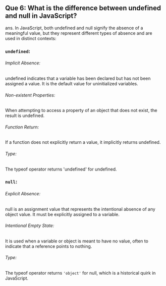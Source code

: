 ## Que 6: What is the difference between undefined and null in JavaScript? 
ans. In JavaScript, both undefined and null signify the absence of a meaningful value, but they represent different types of absence and are used in distinct contexts:

### `undefined`: 
###### Implicit Absence:
undefined indicates that a variable has been declared but has not been assigned a value. It is the default value for uninitialized variables.

###### Non-existent Properties:
When attempting to access a property of an object that does not exist, the result is undefined.

###### Function Return:
If a function does not explicitly return a value, it implicitly returns undefined.

###### Type:
The typeof operator returns 'undefined' for undefined.

### `null`:

###### Explicit Absence:
null is an assignment value that represents the intentional absence of any object value. It must be explicitly assigned to a variable.

###### Intentional Empty State:
It is used when a variable or object is meant to have no value, often to indicate that a reference points to nothing.

###### Type:
The typeof operator returns `'object'` for null, which is a historical quirk in JavaScript.